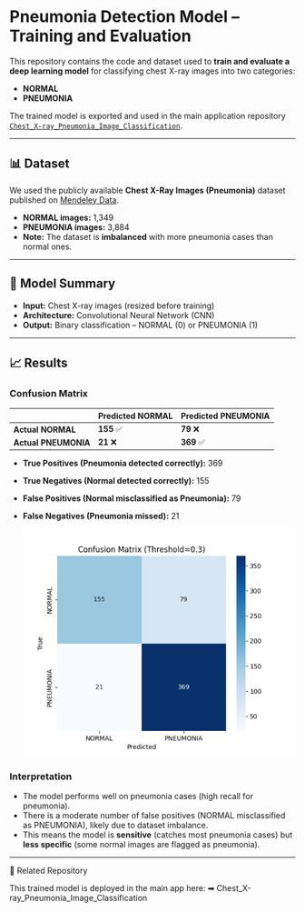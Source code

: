 # Pneumonia Detection Model – Training and Evaluation

This repository contains the code and dataset used to **train and evaluate a deep learning model** for classifying chest X-ray images into two categories:
- **NORMAL**
- **PNEUMONIA**

The trained model is exported and used in the main application repository [`Chest_X-ray_Pneumonia_Image_Classification`](https://github.com/danyIkram/Chest_X-ray_Pneumonia_Image_Classification).

---

## 📊 Dataset

We used the publicly available **Chest X-Ray Images (Pneumonia)** dataset published on [Mendeley Data](https://data.mendeley.com/datasets/rscbjbr9sj/2).

- **NORMAL images:** 1,349  
- **PNEUMONIA images:** 3,884  
- **Note:** The dataset is **imbalanced** with more pneumonia cases than normal ones.

---

## 🧠 Model Summary

- **Input:** Chest X-ray images (resized before training)
- **Architecture:** Convolutional Neural Network (CNN)
- **Output:** Binary classification – NORMAL (0) or PNEUMONIA (1)

---

## 📈 Results

### Confusion Matrix

|                | Predicted NORMAL | Predicted PNEUMONIA |
|----------------|----------------|---------------------|
| **Actual NORMAL**   | **155** ✅          | **79** ❌               |
| **Actual PNEUMONIA**| **21** ❌           | **369** ✅              |

- **True Positives (Pneumonia detected correctly):** 369  
- **True Negatives (Normal detected correctly):** 155  
- **False Positives (Normal misclassified as Pneumonia):** 79  
- **False Negatives (Pneumonia missed):** 21

  ![Confusion Matrix](confusion_matrix/confusion_matrix.png)

### Interpretation

- The model performs well on pneumonia cases (high recall for pneumonia).
- There is a moderate number of false positives (NORMAL misclassified as PNEUMONIA), likely due to dataset imbalance.
- This means the model is **sensitive** (catches most pneumonia cases) but **less specific** (some normal images are flagged as pneumonia).


---

🔗 Related Repository

This trained model is deployed in the main app here:
➡ Chest_X-ray_Pneumonia_Image_Classification

